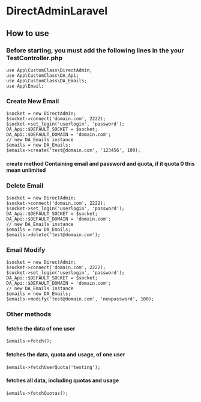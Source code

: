 # DirectAdminLaravel
## How to use
### Before starting, you must add the following lines in the your TestController.php
```
use App\CustomClass\DirectAdmin;
use App\CustomClass\DA_Api;
use App\CustomClass\DA_Emails;
use App\Email;
```
### Create New Email
```
$socket = new DirectAdmin;
$socket->connect('domain.com', 2222);
$socket->set_login('userlogin', 'password');
DA_Api::$DEFAULT_SOCKET = $socket;
DA_Api::$DEFAULT_DOMAIN = 'domain.com';
// new DA_Emails instance
$emails = new DA_Emails;
$emails->create('test@domain.com', '123456', 100);
```
#### create method Containing email and password and quota, if it quota 0 this mean unlimited
### Delete Email
```
$socket = new DirectAdmin;
$socket->connect('domain.com', 2222);
$socket->set_login('userlogin', 'password');
DA_Api::$DEFAULT_SOCKET = $socket;
DA_Api::$DEFAULT_DOMAIN = 'domain.com';
// new DA_Emails instance
$emails = new DA_Emails;
$emails->delete('test@domain.com');
```
### Email Modify
```
$socket = new DirectAdmin;
$socket->connect('domain.com', 2222);
$socket->set_login('userlogin', 'password');
DA_Api::$DEFAULT_SOCKET = $socket;
DA_Api::$DEFAULT_DOMAIN = 'domain.com';
// new DA_Emails instance
$emails = new DA_Emails;
$emails->modify('test@domain.com', 'newpassword', 100);
```
### Other methods
#### fetche the data of one user
`$emails->fetch();`
#### fetches the data, quota and usage, of one user
`$emails->fetchUserQuota('testing');`
#### fetches all data, including quotas and usage
`$emails->fetchQuotas();`
